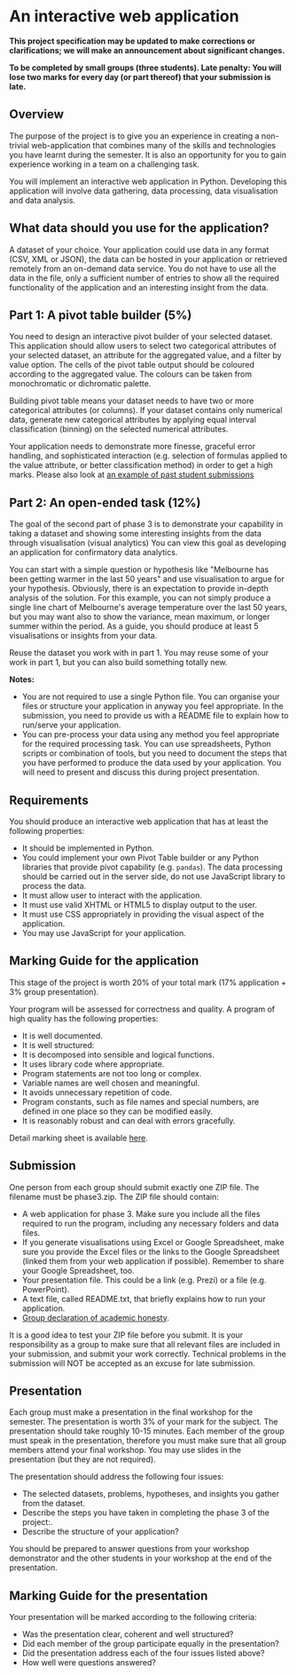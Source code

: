 An interactive web application
===============================

**This project specification may be updated to make corrections or clarifications; we will make an announcement about significant changes.**

**To be completed by small groups (three students). Late penalty: You will lose two marks for every day (or part thereof) that your submission is late.**

Overview
--------

The purpose of the project is to give you an experience in creating a non-trivial web-application that combines many of the skills and technologies you have learnt during the semester. It is also an opportunity for you to gain experience working in a team on a challenging task.

You will implement an interactive web application in Python. Developing this application will involve data gathering, data processing, data visualisation and data analysis.

What data should you use for the application?
-----------------------------------

A dataset of your choice. Your application could use data in any format (CSV, XML or JSON), the data can be hosted in your application or retrieved remotely from an on-demand data service. You do not have to use all the data in the file, only a sufficient number of entries to show all the required functionality of the application and an interesting insight from the data.

Part 1: A pivot table builder (5%)
-----------------------------------

You need to design an interactive pivot builder of your selected dataset. This application should allow users to select two categorical attributes of your selected dataset, an attribute for the aggregated value, and a filter by value option. The cells of the pivot table output should be coloured according to the aggregated value. The colours can be taken from monochromatic or dichromatic palette.

Building pivot table means your dataset needs to have two or more categorical attributes (or columns). If your dataset contains only numerical data, generate new categorical attributes by applying equal interval classification (binning) on the selected numerical attributes.

Your application needs to demonstrate more finesse, graceful error handling, and sophisticated interaction (e.g. selection of formulas applied to the value attribute, or better classification method) in order to get a high marks. Please also look at [an example of past student submissions](https://app.lms.unimelb.edu.au/bbcswebdav/courses/INFO20002_2016_SM1/media/demo-phase3.mov)

Part 2: An open-ended task (12%)
-----------------------------------

The goal of the second part of phase 3 is to demonstrate your capability in taking a dataset and showing some interesting insights from the data through visualisation (visual analytics) You can view this goal as developing an application for confirmatory data analytics.

You can start with a simple question or hypothesis like "Melbourne has been getting warmer in the last 50 years" and use visualisation to argue for your hypothesis. Obviously, there is an expectation to provide in-depth analysis of the solution. For this example, you can not simply produce a single line chart of Melbourne's average temperature over the last 50 years, but you may want also to show the variance, mean maximum, or longer summer within the period. As a guide, you should produce at least 5 visualisations or insights from your data.

Reuse the dataset you work with in part 1. You may reuse some of your work in part 1, but you can also build something totally new.

**Notes:**

- You are not required to use a single Python file. You can organise your files or structure your application in anyway you feel appropriate. In the submission, you need to provide us with a README file to explain how to run/serve your application.
- You can pre-process your data using any method you feel appropriate for the
required processing task. You can use spreadsheets, Python scripts or combination of tools, but you need to document the steps that you have performed to produce the data used by your application. You will need to present and discuss this during project presentation.

Requirements
-----------

You should produce an interactive web application that has at least the following properties:

- It should be implemented in Python.
- You could implement your own Pivot Table builder or any Python libraries that provide pivot capability (e.g. `pandas`). The data processing should be carried out in the server side, do not use JavaScript library to process the data.
- It must allow user to interact with the application.
- It must use valid XHTML or HTML5 to display output to the user.
- It must use CSS appropriately in providing the visual aspect of the application.
- You may use JavaScript for your application.

Marking Guide for the application
---------------------------------

This stage of the project is worth 20% of your total mark (17% application + 3% group presentation).

Your program will be assessed for correctness and quality. A program of high quality has the following properties:

- It is well documented.
- It is well structured:
- It is decomposed into sensible and logical functions.
- It uses library code where appropriate.
- Program statements are not too long or complex.
- Variable names are well chosen and meaningful.
- It avoids unnecessary repetition of code.
- Program constants, such as file names and special numbers, are defined in one place so they can be modified easily.
- It is reasonably robust and can deal with errors gracefully.

Detail marking sheet is available [here](assets/phase_3_marking_sheet.doc).

Submission
----------

One person from each group should submit exactly one ZIP file. The filename must be phase3.zip. The ZIP file should contain:

- A web application for phase 3. Make sure you include all the files required to run the program, including any necessary folders and data files.
- If you generate visualisations using Excel or Google Spreadsheet, make sure you provide the Excel files or the links to the Google Spreadsheet (linked them from your web application if possible). Remember to share your Google Spreadsheet, too.
- Your presentation file. This could be a link (e.g. Prezi) or a file (e.g. PowerPoint).
- A text file, called README.txt, that briefly explains how to run your
application.
- [Group declaration of academic honesty](assets/declaration-of-academic-honesty.pdf).


It is a good idea to test your ZIP file before you submit. It is your responsibility as a group to make sure that all relevant files are included in your submission, and submit your work correctly. Technical problems in the submission will NOT be accepted as an excuse for late submission.

Presentation
------------

Each group must make a presentation in the final workshop for the semester. The presentation is worth 3% of your mark for the subject. The presentation should take roughly 10-15 minutes. Each member of the group must speak in the presentation, therefore you must make sure that all group members attend your final workshop. You may use slides in the presentation (but they are not required).

The presentation should address the following four issues:

- The selected datasets, problems, hypotheses, and insights you gather from the dataset.
- Describe the steps you have taken in completing the phase 3 of the project:.
- Describe the structure of your application?

You should be prepared to answer questions from your workshop demonstrator and the other students in your workshop at the end of the presentation.

Marking Guide for the presentation
---------------------------------

Your presentation will be marked according to the following criteria:

- Was the presentation clear, coherent and well structured?
- Did each member of the group participate equally in the presentation?
- Did the presentation address each of the four issues listed above?
- How well were questions answered?